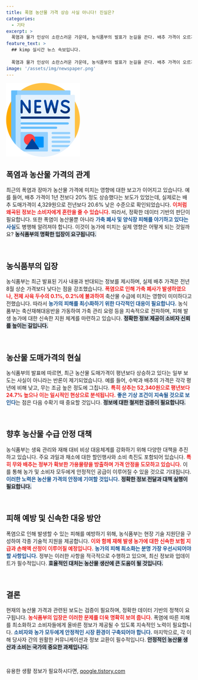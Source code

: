```yaml
---
title: 폭염 농산물 가격 상승 사실 아니다! 진실은?
categories:
  - 기타
excerpt: >
  폭염과 물가 인상이 소란스러운 가운데, 농식품부의 발표가 눈길을 끈다. 배추 가격이 오르지 않았다는 사실과 가축 폐사에 대한 과장된 보도를 확인하면 더욱 놀랍다! 실제 상황을 알아보자.
feature_text: >
  ## kimp 실시간 뉴스 속보입니다.

  폭염과 물가 인상이 소란스러운 가운데, 농식품부의 발표가 눈길을 끈다. 배추 가격이 오르지 않았다는 사실과 가축 폐사에 대한 과장된 보도를 확인하면 더욱 놀랍다! 실제 상황을 알아보자.
image: '/assets/img/newspaper.png'
---
```


<p><img src="/assets/img/newspaper.png" alt="kimplant 속보" /></p>

<h2 data-ke-size="size26">폭염과 농산물 가격의 관계</h2>

<p data-ke-size="size16">최근의 폭염과 장마가 농산물 가격에 미치는 영향에 대한 보고가 이어지고 있습니다. 예를 들어, 배추 가격이 1년 전보다 20% 정도 상승했다는 보도가 있었는데, 실제로는 배추 도매가격이 4,329원으로 전년보다 20.6% 낮은 수준으로 확인되었습니다. <b><span style="color: #ee2323;">이처럼 왜곡된 정보는 소비자에게 혼란을 줄 수 있습니다.</span></b> 따라서, 정확한 데이터 기반의 판단이 필요합니다. 또한 폭염이 농산물뿐 아니라 <b><span style="color: #1a5490;">가축 폐사 및 양식장 피해를 야기하고 있다는 사실</span></b>도 병행해 알려져야 합니다. 이것이 농가에 미치는 실제 영향은 어떻게 되는 것일까요? <b><span style="background-color: #21538527;">농식품부의 명확한 입장이 요구됩니다.</span></b></p>

<p data-ke-size="size16">&nbsp;</p>

<h2 data-ke-size="size26">농식품부의 입장</h2>

<p data-ke-size="size16">농식품부는 최근 발표된 기사 내용과 반대되는 정보를 제시하며, 실제 배추 가격은 전년 8월 상순 가격보다 낮다는 점을 강조했습니다. <b><span style="color: #ee2323;">폭염으로 인해 가축 폐사가 발생하였으나, 전체 사육 두수의 0.1%, 0.2%에 불과하여</span></b> 축산물 수급에 미치는 영향이 미미하다고 전했습니다. 따라서 <b><span style="color: #1a5490;">농가의 피해를 최小화하기 위한 다각적인 대응이 필요합니다.</span></b> 농식품부는 축산재해대응반을 가동하여 가축 관리 요령 등을 지속적으로 전파하며, 피해 발생 농가에 대한 신속한 지원 체계를 마련하고 있습니다. <b><span style="background-color: #21538527;">정확한 정보 제공이 소비자 신뢰를 높이는 길입니다.</span></b></p>

<p data-ke-size="size16">&nbsp;</p>

<h2 data-ke-size="size26">농산물 도매가격의 현실</h2>

<p data-ke-size="size16">농식품부의 발표에 따르면, 최근 농산물 도매가격이 평년보다 상승하고 있다는 일부 보도는 사실이 아니라는 반론이 제기되었습니다. 예를 들어, 수박과 배추의 가격은 각각 평년에 비해 낮고, 무는 조금 높은 정도에 그칩니다. <b><span style="color: #ee2323;">특히 상추는 52,340원으로 평년보다 24.7% 높으나 이는 일시적인 현상으로 분석됩니다.</span></b> <b><span style="color: #1a5490;">좋은 기상 조건이 지속될 것으로 보인다</span></b>는 점은 다음 수확기 때 중요할 것입니다. <b><span style="background-color: #21538527;">정보에 대한 철저한 검증이 필요합니다.</span></b></p>

<p data-ke-size="size16">&nbsp;</p>

<h2 data-ke-size="size26">향후 농산물 수급 안정 대책</h2>

<p data-ke-size="size16">농식품부는 생육 관리와 재해 대비 비상 대응체계를 강화하기 위해 다양한 대책을 추진하고 있습니다. 주요 과일과 채소에 대한 할인행사와 소비 촉진도 포함되어 있습니다. <b><span style="color: #ee2323;">특히 무와 배추는 정부가 확보한 가용물량을 방출하며 가격 안정을 도모하고 있습니다.</span></b> 이를 통해 농가 및 소비자 모두에게 안정적인 공급이 이루어질 수 있을 것으로 기대됩니다. <b><span style="color: #1a5490;">이러한 노력은 농산물 가격의 안정에 기여할 것입니다.</span></b> <b><span style="background-color: #21538527;">정확한 정보 전달과 대책 실행이 필요합니다.</span></b></p>

<p data-ke-size="size16">&nbsp;</p>

<h2 data-ke-size="size26">피해 예방 및 신속한 대응 방안</h2>

<p data-ke-size="size16">폭염으로 인해 발생할 수 있는 피해를 예방하기 위해, 농식품부는 현장 기술 지원단을 구성하여 각종 기술적 지원을 제공합니다. <b><span style="color: #ee2323;">이와 함께 재해 발생 농가에 대한 신속한 보험 지급과 손해액 산정이 이루어질 예정입니다.</span></b> <b><span style="color: #1a5490;">농가의 피해 최소화는 분명 가장 우선시되어야 할 사항입니다.</span></b> 정부는 이러한 사항을 적극적으로 수행하고 있으며, 최신 정보와 업데이트가 필수적입니다. <b><span style="background-color: #21538527;">효율적인 대처는 농산물 생산에 큰 도움이 될 것입니다.</span></b></p>

<p data-ke-size="size16">&nbsp;</p>

<h2 data-ke-size="size26">결론</h2>

<p data-ke-size="size16">현재의 농산물 가격과 관련된 보도는 검증이 필요하며, 정확한 데이터 기반의 정책이 요구됩니다. <b><span style="color: #ee2323;">농식품부의 입장은 이러한 문제를 더욱 명확히 보여 줍니다.</span></b> 폭염에 따른 피해를 최소화하고 소비자들에게 올바른 정보가 제공될 수 있도록 지속적인 노력이 필요합니다. <b><span style="color: #1a5490;">소비자와 농가 모두에게 안정적인 시장 환경이 구축되어야 합니다.</span></b> 마지막으로, 각 이해 당사자 간의 원활한 커뮤니케이션과 정보 교환이 필수적입니다. <b><span style="background-color: #21538527;">안정적인 농산물 생산과 소비는 국가의 중요한 과제입니다.</span></b></p>

<p data-ke-size="size16">&nbsp;</p>
유용한 생활 정보가 필요하시다면, <a href="https://qoogle.tistory.com" rel="dofollow">qoogle.tistory.com</a>


